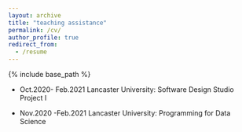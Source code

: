 ```yaml
---
layout: archive
title: "teaching assistance"
permalink: /cv/
author_profile: true
redirect_from:
  - /resume
---
```


{% include base_path %}

* Oct.2020- Feb.2021 Lancaster University: Software Design Studio Project I

* Nov.2020 -Feb.2021 Lancaster University: Programming for Data Science

